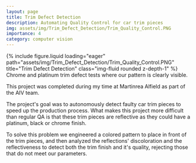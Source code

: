 ```yaml
---
layout: page
title: Trim Defect Detection
description: Automating Quality Control for car trim pieces
img: assets/img/Trim_Defect_Detection/Trim_Quality_Control.PNG
importance: 4
category: computer vision
---
```



<div class="row">
    <div class="col-sm mt-3 mt-md-0">
        {% include figure.liquid loading="eager" path="assets/img/Trim_Defect_Detection/Trim_Quality_Control.PNG" title="Trim Defect Detection" class="img-fluid rounded z-depth-1" %}
    </div>
</div>
<div class="caption">
   Chrome and platinum trim defect tests where our pattern is clearly visible.
</div>


This project was completed during my time at Martinrea Alfield as part of the AIV team. 

The project's goal was to autonomously detect faulty car trim pieces to speed up the production process. What makes this project more difficult than regular QA is that these trim pieces are reflective as they could have a platinum, black or chrome finish.

To solve this problem we engineered a colored pattern to place in front of the trim pieces, and then analyzed the reflections' discoloration and the reflectiveness to detect both the trim finish and it's quality, rejecting those that do not meet our parameters.


